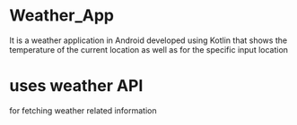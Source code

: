 # Weather_App
It is a weather application in Android developed using Kotlin that shows the temperature of the current location as well as for the specific input location
# uses weather API 
for fetching weather related information
